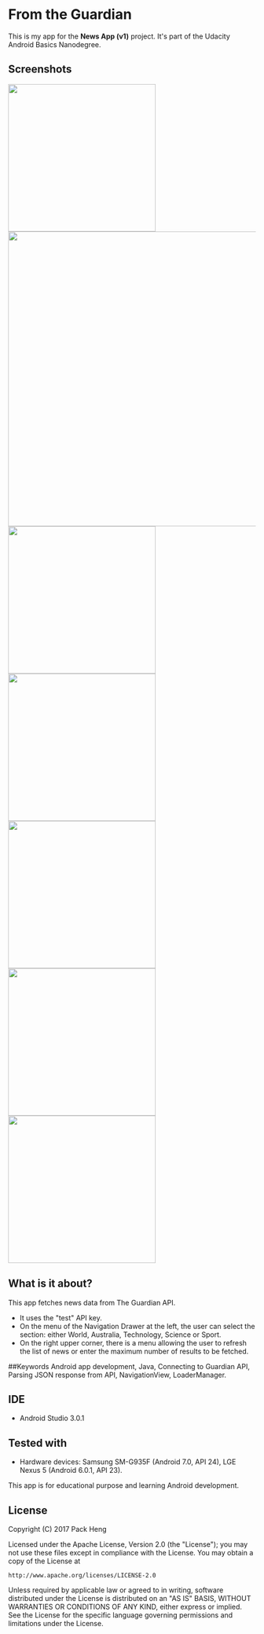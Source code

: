 # From the Guardian
This is my app for the **News App (v1)** project. It's part of the Udacity Android Basics Nanodegree.

## Screenshots
<img src="https://raw.githubusercontent.com/PackHg/Udacity-ABND-News/master/screenshots/screen01.png" width="300"> <img src="https://raw.githubusercontent.com/PackHg/Udacity-ABND-News/master/screenshots/screen02land.png" width="600">
<img src="https://raw.githubusercontent.com/PackHg/Udacity-ABND-News/master/screenshots/screen03.png" width="300"> <img src="https://raw.githubusercontent.com/PackHg/Udacity-ABND-News/master/screenshots/screen04.png" width="300">
<img src="https://raw.githubusercontent.com/PackHg/Udacity-ABND-News/master/screenshots/screen05.png" width="300"> <img src="https://raw.githubusercontent.com/PackHg/Udacity-ABND-News/master/screenshots/screen06.png" width="300">
<img src="https://raw.githubusercontent.com/PackHg/Udacity-ABND-News/master/screenshots/screen07.png" width="300">

## What is it about?
This app fetches news data from The Guardian API.
* It uses the "test" API key.
* On the menu of the Navigation Drawer at the left, the user can select the section: either World, Australia, Technology, Science or Sport.
* On the right upper corner, there is a menu allowing the user to refresh the list of news or enter the maximum number of results to be fetched.

##Keywords
Android app development, Java, Connecting to Guardian API, Parsing JSON response from API, NavigationView, LoaderManager.

## IDE
* Android Studio 3.0.1

## Tested with
* Hardware devices: Samsung SM-G935F (Android 7.0, API 24), LGE Nexus 5 (Android 6.0.1, API 23).

This app is for educational purpose and learning Android development.

## License
Copyright (C) 2017 Pack Heng

Licensed under the Apache License, Version 2.0 (the "License");
you may not use these files except in compliance with the License.
You may obtain a copy of the License at

    http://www.apache.org/licenses/LICENSE-2.0

Unless required by applicable law or agreed to in writing, software
distributed under the License is distributed on an "AS IS" BASIS,
WITHOUT WARRANTIES OR CONDITIONS OF ANY KIND, either express or implied.
See the License for the specific language governing permissions and
limitations under the License.
